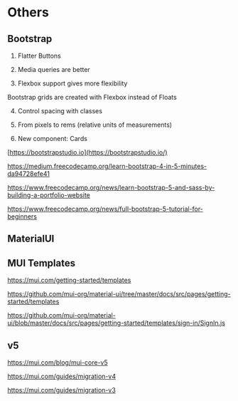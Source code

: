# Others

## Bootstrap

1. Flatter Buttons

2. Media queries are better

3. Flexbox support gives more flexibility

Bootstrap grids are created with Flexbox instead of Floats

4. Control spacing with classes

5. From pixels to rems (relative units of measurements)

6. New component: Cards

[https://bootstrapstudio.io](https://bootstrapstudio.io/)

https://medium.freecodecamp.org/learn-bootstrap-4-in-5-minutes-da94728efe41

https://www.freecodecamp.org/news/learn-bootstrap-5-and-sass-by-building-a-portfolio-website

https://www.freecodecamp.org/news/full-bootstrap-5-tutorial-for-beginners

## MaterialUI

## MUI Templates

https://mui.com/getting-started/templates

https://github.com/mui-org/material-ui/tree/master/docs/src/pages/getting-started/templates

https://github.com/mui-org/material-ui/blob/master/docs/src/pages/getting-started/templates/sign-in/SignIn.js

## v5

https://mui.com/blog/mui-core-v5

https://mui.com/guides/migration-v4

https://mui.com/guides/migration-v3
